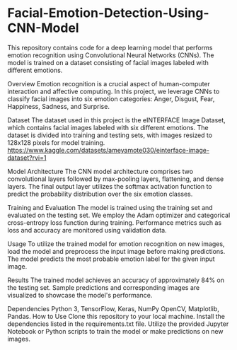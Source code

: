 # Facial-Emotion-Detection-Using-CNN-Model

This repository contains code for a deep learning model that performs emotion recognition using Convolutional Neural Networks (CNNs). The model is trained on a dataset consisting of facial images labeled with different emotions.

Overview
Emotion recognition is a crucial aspect of human-computer interaction and affective computing. In this project, we leverage CNNs to classify facial images into six emotion categories: Anger, Disgust, Fear, Happiness, Sadness, and Surprise.

Dataset
The dataset used in this project is the eINTERFACE Image Dataset, which contains facial images labeled with six different emotions. The dataset is divided into training and testing sets, with images resized to 128x128 pixels for model training. https://www.kaggle.com/datasets/ameyamote030/einterface-image-dataset?rvi=1

Model Architecture
The CNN model architecture comprises two convolutional layers followed by max-pooling layers, flattening, and dense layers. The final output layer utilizes the softmax activation function to predict the probability distribution over the six emotion classes.

Training and Evaluation
The model is trained using the training set and evaluated on the testing set. We employ the Adam optimizer and categorical cross-entropy loss function during training. Performance metrics such as loss and accuracy are monitored using validation data.

Usage
To utilize the trained model for emotion recognition on new images, load the model and preprocess the input image before making predictions. The model predicts the most probable emotion label for the given input image.

Results
The trained model achieves an accuracy of approximately 84% on the testing set. Sample predictions and corresponding images are visualized to showcase the model's performance.

Dependencies
Python 3,
TensorFlow,
Keras,
NumPy
OpenCV,
Matplotlib,
Pandas.
How to Use
Clone this repository to your local machine.
Install the dependencies listed in the requirements.txt file.
Utilize the provided Jupyter Notebook or Python scripts to train the model or make predictions on new images.

